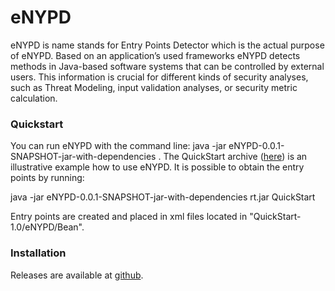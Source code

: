 # eNYPD

eNYPD is name stands for Entry Points Detector which is the actual purpose of eNYPD. Based on an application’s used frameworks eNYPD detects methods in Java-based software systems that can be controlled by external users. 
This information is crucial for different kinds of security analyses, such as Threat Modeling, input validation analyses, or security metric calculation.

### Quickstart

You can run eNYPD with the command line: java -jar eNYPD-0.0.1-SNAPSHOT-jar-with-dependencies <path to rt.jar> <path to war file>. 
   The QuickStart archive  ([here](https://github.com/uni-bremen-agst/eNYPD/tree/example)) is an illustrative example how to use eNYPD. It is possible to obtain the entry points by running: 
   
  java -jar eNYPD-0.0.1-SNAPSHOT-jar-with-dependencies rt.jar QuickStart
   
  Entry points are created and placed in xml files located in "QuickStart-1.0/eNYPD/Bean".

### Installation

Releases are available at [github](https://github.com/uni-bremen-agst/eNYPD/releases/tag/v1.0.0).
